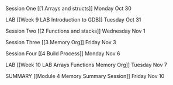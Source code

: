 Session One [[1 Arrays and structs]] Monday Oct 30

LAB [[Week 9 LAB Introduction to GDB]] Tuesday Oct 31

Session Two [[2 Functions and stacks]] Wednesday Nov 1

Session Three [[3 Memory Org]] Friday Nov 3

Session Four [[4 Build Process]] Monday Nov 6

LAB [[Week 10 LAB Arrays Functions Memory Org]] Tuesday Nov 7

SUMMARY [[Module 4 Memory Summary Session]] Friday Nov 10
